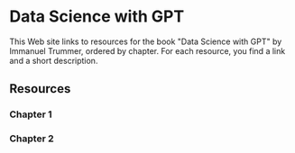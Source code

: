 # Data Science with GPT

This Web site links to resources for the book "Data Science with GPT" by Immanuel Trummer, ordered by chapter. For each resource, you find a link and a short description.

## Resources

### Chapter 1

### Chapter 2
